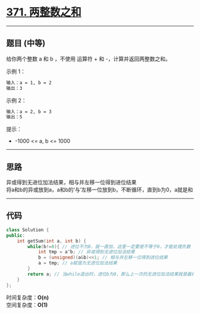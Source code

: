 # [371. 两整数之和](https://leetcode.cn/problems/sum-of-two-integers/)

---

## 题目 (中等)

给你两个整数 a 和 b ，不使用 运算符 + 和 - ​​​​​​​，计算并返回两整数之和。

示例 1：  

```markdown
输入：a = 1, b = 2  
输出：3  
```

示例 2：  

```markdown
输入：a = 2, b = 3  
输出：5  
```

提示：  

- -1000 <= a, b <= 1000

---

## 思路

异或得到无进位加法结果，相与并左移一位得到进位结果  
将a和b的异或放到a，a和b的‘与’左移一位放到b，不断循环，直到b为0，a就是和

---

## 代码

```C++
class Solution {
public:
    int getSum(int a, int b) {
        while(b!=0){ // 进位不为0，就一直加，这里一定要是不等于0，才能处理负数
            int tmp = a^b; // 异或得到无进位加法结果
            b = (unsigned)(a&b)<<1; // 相与并左移一位得到进位结果
            a = tmp; // a赋值为无进位加法结果
        }
        return a; // 当while退出时，进位b为0，那么上一次的无进位加法结果就是最终的和，也就是a
    }
};
```

时间复杂度：**O(n)**  
空间复杂度：**O(1)**
